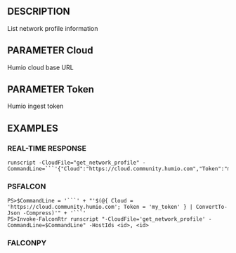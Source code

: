 ## DESCRIPTION
List network profile information

## PARAMETER Cloud
Humio cloud base URL

## PARAMETER Token
Humio ingest token

## EXAMPLES

### REAL-TIME RESPONSE
```
runscript -CloudFile="get_network_profile" -CommandLine=```'{"Cloud":"https://cloud.community.humio.com","Token":"my_token"}'```
```
### PSFALCON
```
PS>$CommandLine = '```' + "'$(@{ Cloud = 'https://cloud.community.humio.com'; Token = 'my_token' } | ConvertTo-Json -Compress)'" + '```'
PS>Invoke-FalconRtr runscript "-CloudFile='get_network_profile' -CommandLine=$CommandLine" -HostIds <id>, <id>
```
### FALCONPY
